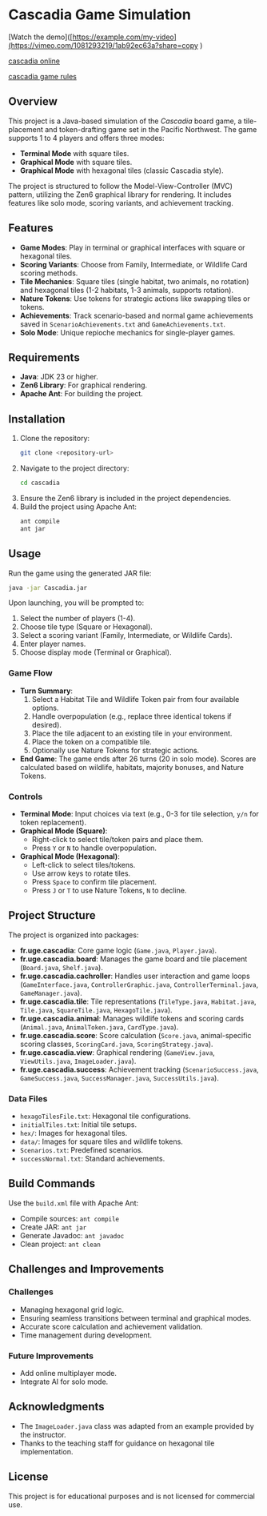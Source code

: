 # Cascadia Game Simulation 
[Watch the demo]([https://example.com/my-video](https://vimeo.com/1081293219/1ab92ec63a?share=copy )

[cascadia online](https://cascadiagame.github.io/)

[cascadia game rules](https://drive.google.com/file/d/1fY8-__M2f0QSxvBi0P2oycG6F0l1yJiI/view)

## Overview
This project is a Java-based simulation of the *Cascadia* board game, a tile-placement and token-drafting game set in the Pacific Northwest. The game supports 1 to 4 players and offers three modes:
- **Terminal Mode** with square tiles.
- **Graphical Mode** with square tiles.
- **Graphical Mode** with hexagonal tiles (classic Cascadia style).

The project is structured to follow the Model-View-Controller (MVC) pattern, utilizing the Zen6 graphical library for rendering. It includes features like solo mode, scoring variants, and achievement tracking.

## Features
- **Game Modes**: Play in terminal or graphical interfaces with square or hexagonal tiles.
- **Scoring Variants**: Choose from Family, Intermediate, or Wildlife Card scoring methods.
- **Tile Mechanics**: Square tiles (single habitat, two animals, no rotation) and hexagonal tiles (1-2 habitats, 1-3 animals, supports rotation).
- **Nature Tokens**: Use tokens for strategic actions like swapping tiles or tokens.
- **Achievements**: Track scenario-based and normal game achievements saved in `ScenarioAchievements.txt` and `GameAchievements.txt`.
- **Solo Mode**: Unique repioche mechanics for single-player games.

## Requirements
- **Java**: JDK 23 or higher.
- **Zen6 Library**: For graphical rendering.
- **Apache Ant**: For building the project.

## Installation
1. Clone the repository:
   ```bash
   git clone <repository-url>
   ```
2. Navigate to the project directory:
   ```bash
   cd cascadia
   ```
3. Ensure the Zen6 library is included in the project dependencies.
4. Build the project using Apache Ant:
   ```bash
   ant compile
   ant jar
   ```

## Usage
Run the game using the generated JAR file:
```bash
java -jar Cascadia.jar
```

Upon launching, you will be prompted to:
1. Select the number of players (1-4).
2. Choose tile type (Square or Hexagonal).
3. Select a scoring variant (Family, Intermediate, or Wildlife Cards).
4. Enter player names.
5. Choose display mode (Terminal or Graphical).

### Game Flow
- **Turn Summary**:
  1. Select a Habitat Tile and Wildlife Token pair from four available options.
  2. Handle overpopulation (e.g., replace three identical tokens if desired).
  3. Place the tile adjacent to an existing tile in your environment.
  4. Place the token on a compatible tile.
  5. Optionally use Nature Tokens for strategic actions.
- **End Game**: The game ends after 26 turns (20 in solo mode). Scores are calculated based on wildlife, habitats, majority bonuses, and Nature Tokens.

### Controls
- **Terminal Mode**: Input choices via text (e.g., 0-3 for tile selection, `y/n` for token replacement).
- **Graphical Mode (Square)**:
  - Right-click to select tile/token pairs and place them.
  - Press `Y` or `N` to handle overpopulation.
- **Graphical Mode (Hexagonal)**:
  - Left-click to select tiles/tokens.
  - Use arrow keys to rotate tiles.
  - Press `Space` to confirm tile placement.
  - Press `J` or `T` to use Nature Tokens, `N` to decline.

## Project Structure
The project is organized into packages:
- **fr.uge.cascadia**: Core game logic (`Game.java`, `Player.java`).
- **fr.uge.cascadia.board**: Manages the game board and tile placement (`Board.java`, `Shelf.java`).
- **fr.uge.cascadia.cachroller**: Handles user interaction and game loops (`GameInterface.java`, `ControllerGraphic.java`, `ControllerTerminal.java`, `GameManager.java`).
- **fr.uge.cascadia.tile**: Tile representations (`TileType.java`, `Habitat.java`, `Tile.java`, `SquareTile.java`, `HexagoTile.java`).
- **fr.uge.cascadia.animal**: Manages wildlife tokens and scoring cards (`Animal.java`, `AnimalToken.java`, `CardType.java`).
- **fr.uge.cascadia.score**: Score calculation (`Score.java`, animal-specific scoring classes, `ScoringCard.java`, `ScoringStrategy.java`).
- **fr.uge.cascadia.view**: Graphical rendering (`GameView.java`, `ViewUtils.java`, `ImageLoader.java`).
- **fr.uge.cascadia.success**: Achievement tracking (`ScenarioSuccess.java`, `GameSuccess.java`, `SuccessManager.java`, `SuccessUtils.java`).

### Data Files
- `hexagoTilesFile.txt`: Hexagonal tile configurations.
- `initialTiles.txt`: Initial tile setups.
- `hex/`: Images for hexagonal tiles.
- `data/`: Images for square tiles and wildlife tokens.
- `Scenarios.txt`: Predefined scenarios.
- `successNormal.txt`: Standard achievements.

## Build Commands
Use the `build.xml` file with Apache Ant:
- Compile sources: `ant compile`
- Create JAR: `ant jar`
- Generate Javadoc: `ant javadoc`
- Clean project: `ant clean`

## Challenges and Improvements
### Challenges
- Managing hexagonal grid logic.
- Ensuring seamless transitions between terminal and graphical modes.
- Accurate score calculation and achievement validation.
- Time management during development.

### Future Improvements
- Add online multiplayer mode.
- Integrate AI for solo mode.

## Acknowledgments
- The `ImageLoader.java` class was adapted from an example provided by the instructor.
- Thanks to the teaching staff for guidance on hexagonal tile implementation.

## License
This project is for educational purposes and is not licensed for commercial use.

